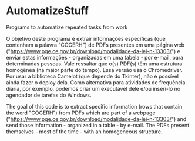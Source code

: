 # AutomatizeStuff
Programs to automatize repeated tasks from work

O objetivo deste programa é extrair informações específicas (que contenham a palavra "COGERH") de PDFs presentes em uma página web ("https://www.pge.ce.gov.br/download/modalidade-da-lei-n-13303/") e enviar estas informações - organizadas em uma tabela - por e-mail, para determinadas pessoas. Vale ressaltar que o(s) PDF(s) têm uma estrutura homogênea (na maior parte do tempo).
Essa versão usa o Chromedriver. Por usar a biblioteca Camelot (que depende do Tkinter), não é possível ainda fazer o deploy dela. Como alternativa para atividades de frequência diária, por exemplo, podemos criar um executável dele e/ou inseri-lo no agendador de tarefas do Windows.

The goal of this code is to extract specific information (rows that contain the word "COGERH") from PDFs which are part of a webpage ("https://www.pge.ce.gov.br/download/modalidade-da-lei-n-13303/") and send those information - organized in a table - by e-mail. The PDFs present themselves - most of the time - with an homogeneous structure. 
